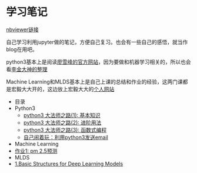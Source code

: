 # 学习笔记

[nbviewer链接](http://nbviewer.jupyter.org/github/ymy1248/python_notes/blob/master/index.ipynb)

自己学习利用jupyter做的笔记，方便自己复习。也会有一些自己的感悟，就当作blog在用吧。

python3基本上是阅读[廖雪峰的官方网站](http://www.liaoxuefeng.com/wiki/0014316089557264a6b348958f449949df42a6d3a2e542c000)，因为要做和机器学习相关的，所以也会看[李金大神的整理](http://nbviewer.jupyter.org/github/lijin-THU/notes-python/blob/master/index.ipynb)

Machine Learning和MLDS基本上是自己上课的总结和作业的经验，这两门课都是宏毅大大开的，这边放上宏毅大大的[个人网站](http://speech.ee.ntu.edu.tw/~tlkagk/courses.html)

* 目录
 * Python3
   * [python3 大法师之路(1): 基本知识](python3/python_1.ipynb)
   * [python3 大法师之路(2): 进阶用法](python3/python_2.ipynb)
   * [python3 大法师之路(3): 函数式编程](python3/python_3.ipynb)
   * [自己闹着玩：利用python3发送email](python3/4Fun_send_email.ipynb)
  * Machine Learning
   * [作业1: pm 2.5预测](ML/ML_homework_1.ipynb)
  * MLDS
   * [1.Basic Structures for Deep Learning Models](MLDS/MLDS1.ipynb)